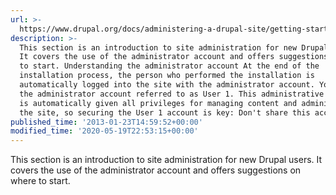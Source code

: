 ```yaml
---
url: >-
  https://www.drupal.org/docs/administering-a-drupal-site/getting-started-with-drupal-administration
description: >-
  This section is an introduction to site administration for new Drupal users.
  It covers the use of the administrator account and offers suggestions on where
  to start. Understanding the administrator account At the end of the
  installation process, the person who performed the installation is
  automatically logged into the site with the administrator account. You may see
  the administrator account referred to as User 1. This administrative account
  is automatically given all privileges for managing content and administering
  the site, so securing the User 1 account is key: Don't share this account.
published_time: '2013-01-23T14:59:52+00:00'
modified_time: '2020-05-19T22:53:15+00:00'
---
```

This section is an introduction to site administration for new Drupal users. It covers the use of the administrator account and offers suggestions on where to start.